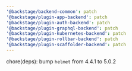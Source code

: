 ```yaml
---
'@backstage/backend-common': patch
'@backstage/plugin-app-backend': patch
'@backstage/plugin-auth-backend': patch
'@backstage/plugin-graphql-backend': patch
'@backstage/plugin-kubernetes-backend': patch
'@backstage/plugin-rollbar-backend': patch
'@backstage/plugin-scaffolder-backend': patch
---
```


chore(deps): bump `helmet` from 4.4.1 to 5.0.2
